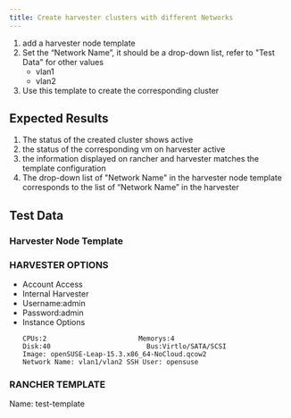 ```yaml
---
title: Create harvester clusters with different Networks
---
```

1. add a harvester node template
1. Set the “Network Name”, it should be a drop-down list, refer to "Test Data" for other values
    - vlan1
    - vlan2
1. Use this template to create the corresponding cluster
## Expected Results
1. The status of the created cluster shows active
1. the status of the corresponding vm on harvester active
1. the information displayed on rancher and harvester matches the template configuration
1. The drop-down list of "Network Name" in the harvester node template corresponds to the list of “Network Name” in the harvester

## Test Data
### Harvester Node Template
### HARVESTER OPTIONS
- Account Access
- Internal Harvester
- Username:admin
- Password:admin
- Instance Options
    ```
    CPUs:2                       Memorys:4
    Disk:40                        Bus:Virtlo/SATA/SCSI
    Image: openSUSE-Leap-15.3.x86_64-NoCloud.qcow2
    Network Name: vlan1/vlan2 SSH User: opensuse
    ```
### RANCHER TEMPLATE
Name: test-template	